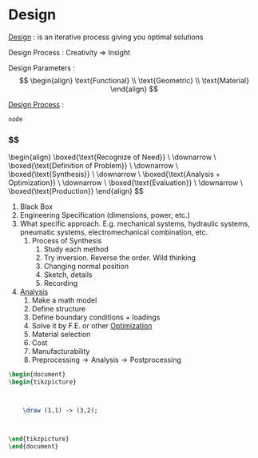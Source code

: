 # Design

<u>Design</u> : is an iterative process giving you optimal solutions

Design Process : Creativity $\Rightarrow$ Insight

Design Parameters : $$
\begin{align}
\text{Functional} \\
\text{Geometric} \\
\text{Material}
\end{align}
$$

<u>Design Process</u> : 
```tikz
node
```

### $$
\begin{align}
\boxed{\text{Recognize of Need}} \\
\downarrow \\
\boxed{\text{Definition of Problem}} \\
\downarrow \\
\boxed{\text{Synthesis}} \\
\downarrow \\
\boxed{\text{Analysis + Optimization}} \\
\downarrow \\
\boxed{\text{Evaluation}} \\
\downarrow \\
\boxed{\text{Production}}
\end{align}
$$


1. Black Box
2. Engineering Specification (dimensions, power, etc.)
3. What specific approach. E.g. mechanical systems, hydraulic systems, pneumatic systems, electromechanical combination, etc.
	1. Process of Synthesis
		1. Study each method
		2. Try inversion. Reverse the order. Wild thinking
		3. Changing normal position
		4. Sketch, details
		5. Recording
4. <u>Analysis</u> 
	1. Make a math model
	2. Define structure
	3. Define boundary conditions + loadings
	4. Solve it by F.E. or other
	   <u>Optimization</u>
	1. Material selection
	2. Cost
	3. Manufacturability
	4. $\text{Preprocessing} \to \text{Analysis} \to \text{Postprocessing}$

```tikz
\begin{document}
\begin{tikzpicture}



	\draw (1,1) -> (3,2);



\end{tikzpicture}
\end{document}
```
